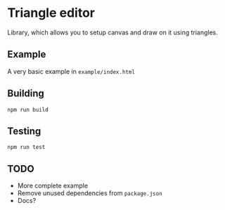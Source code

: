 Triangle editor
===============

Library, which allows you to setup canvas and draw on it using triangles.

## Example
A very basic example in `example/index.html`

## Building

`npm run build`

## Testing

`npm run test`

## TODO
- More complete example
- Remove unused dependencies from `package.json`
- Docs?
